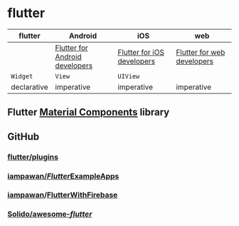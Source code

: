 # flutter



| flutter     | Android                                                      | iOS                                                          | web                                                          |
| ----------- | ------------------------------------------------------------ | ------------------------------------------------------------ | ------------------------------------------------------------ |
|             | [Flutter for Android developers](https://flutter.dev/docs/get-started/flutter-for/android-devs) | [Flutter for iOS developers](https://flutter.dev/docs/get-started/flutter-for/ios-devs) | [Flutter for web developers](https://flutter.dev/docs/get-started/flutter-for/web-devs) |
| `Widget`    | `View`                                                       | `UIView`                                                     |                                                              |
| declarative | imperative                                                   | imperative                                                   | imperative                                                   |



## Flutter [Material Components](https://material.io/develop/flutter) library





## GitHub

### [flutter/plugins](https://github.com/flutter/plugins)

### [iampawan/*Flutter*ExampleApps](https://github.com/iampawan/FlutterExampleApps)

### [iampawan](https://github.com/iampawan)/**[FlutterWithFirebase](https://github.com/iampawan/FlutterWithFirebase)**

### [Solido/awesome-*flutter*](https://github.com/Solido/awesome-flutter)

